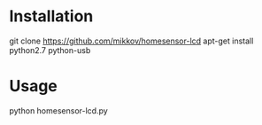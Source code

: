Installation
============
git clone https://github.com/mikkov/homesensor-lcd
apt-get install python2.7 python-usb

Usage
=====
python homesensor-lcd.py
